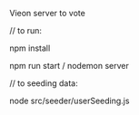 Vieon server to vote 

// to run:

npm install

npm run start / nodemon server 

// to seeding data:

node src/seeder/userSeeding.js 

